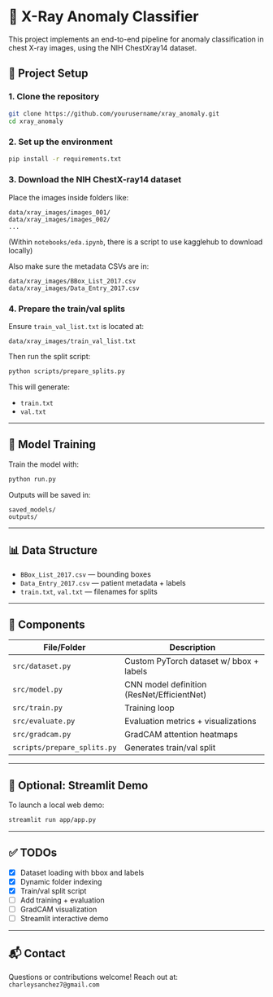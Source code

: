 # 🩻 X-Ray Anomaly Classifier

This project implements an end-to-end pipeline for anomaly classification in chest X-ray images, using the NIH ChestXray14 dataset.

## 🔧 Project Setup

### 1. Clone the repository
```bash
git clone https://github.com/yourusername/xray_anomaly.git
cd xray_anomaly
```

### 2. Set up the environment
```bash
pip install -r requirements.txt
```

### 3. Download the NIH ChestX-ray14 dataset

Place the images inside folders like:
```
data/xray_images/images_001/
data/xray_images/images_002/
...
```

(Within `notebooks/eda.ipynb`, there is a script to use
kagglehub to download locally)

Also make sure the metadata CSVs are in:
```
data/xray_images/BBox_List_2017.csv
data/xray_images/Data_Entry_2017.csv
```

### 4. Prepare the train/val splits

Ensure `train_val_list.txt` is located at:
```
data/xray_images/train_val_list.txt
```

Then run the split script:
```bash
python scripts/prepare_splits.py
```

This will generate:
- `train.txt`
- `val.txt`

---

## 🧠 Model Training

Train the model with:
```bash
python run.py
```

Outputs will be saved in:
```
saved_models/
outputs/
```

---

## 📊 Data Structure

- `BBox_List_2017.csv` — bounding boxes
- `Data_Entry_2017.csv` — patient metadata + labels
- `train.txt`, `val.txt` — filenames for splits

---

## 🧪 Components

| File/Folder                | Description                                 |
|----------------------------|---------------------------------------------|
| `src/dataset.py`           | Custom PyTorch dataset w/ bbox + labels     |
| `src/model.py`             | CNN model definition (ResNet/EfficientNet)  |
| `src/train.py`             | Training loop                               |
| `src/evaluate.py`          | Evaluation metrics + visualizations         |
| `src/gradcam.py`           | GradCAM attention heatmaps                  |
| `scripts/prepare_splits.py`| Generates train/val split                   |

---

## 🚀 Optional: Streamlit Demo

To launch a local web demo:
```bash
streamlit run app/app.py
```

---

## ✅ TODOs

- [x] Dataset loading with bbox and labels  
- [x] Dynamic folder indexing  
- [x] Train/val split script  
- [ ] Add training + evaluation  
- [ ] GradCAM visualization  
- [ ] Streamlit interactive demo  

---

## 📬 Contact

Questions or contributions welcome! Reach out at: `charleysanchez7@gmail.com`